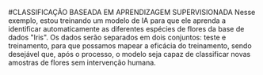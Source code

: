 #CLASSIFICAÇÃO BASEADA EM APRENDIZAGEM SUPERVISIONADA
Nesse exemplo, estou treinando um modelo de IA para que ele aprenda a identificar automaticamente as diferentes espécies de flores da base de dados "Iris". Os dados serão separados em dois conjuntos: teste e treinamento, para que possamos mapear a eficácia do treinamento, sendo desejável que, após o processo, o modelo seja capaz de classificar novas amostras de flores sem intervenção humana.
